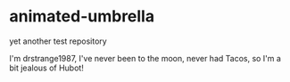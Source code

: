 # animated-umbrella
yet another test repository

I'm drstrange1987, I've never been to the moon, never had Tacos, so I'm a bit jealous of Hubot!
